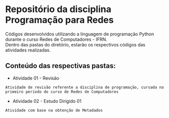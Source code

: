 # Repositório da disciplina Programação para Redes  
Códigos desenvolvidos utilizando a linguagem de programação Python durante o curso Redes de Computadores - IFRN.  
Dentro das pastas do diretório, estarão os respectivos códigos das atividades realizadas.  
  
## Conteúdo das respectivas pastas:
* Atividade 01 - Revisão
```
Atividade de revisão referente a disciplina de programação, cursada no primeiro período do curso de Redes de Computadores
```
* Atividade 02 - Estudo Dirigido 01
```
Atividade com base na obtenção de Metadados
```